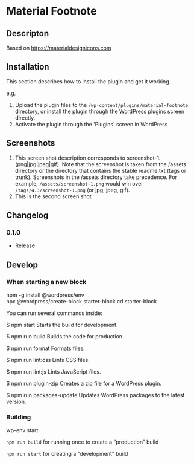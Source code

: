 # Material Footnote


## Descripton

Based on https://materialdesignicons.com


## Installation

This section describes how to install the plugin and get it working.

e.g.

1. Upload the plugin files to the `/wp-content/plugins/material-footnote` directory, or install the plugin through the WordPress plugins screen directly.
1. Activate the plugin through the 'Plugins' screen in WordPress

## Screenshots

1. This screen shot description corresponds to screenshot-1.(png|jpg|jpeg|gif). Note that the screenshot is taken from
the /assets directory or the directory that contains the stable readme.txt (tags or trunk). Screenshots in the /assets
directory take precedence. For example, `/assets/screenshot-1.png` would win over `/tags/4.3/screenshot-1.png`
(or jpg, jpeg, gif).
2. This is the second screen shot

## Changelog

### 0.1.0 ###

* Release


## Develop

### When starting a new block

npm -g install @wordpress/env	
npx @wordpress/create-block starter-block
cd starter-block

You can run several commands inside:

  $ npm start
    Starts the build for development.

  $ npm run build
    Builds the code for production.

  $ npm run format
    Formats files.

  $ npm run lint:css
    Lints CSS files.

  $ npm run lint:js
    Lints JavaScript files.

  $ npm run plugin-zip
    Creates a zip file for a WordPress plugin.

  $ npm run packages-update
    Updates WordPress packages to the latest version.

### Building

wp-env start

`npm run build` for running once to create a “production” build

`npm run start` for creating a “development” build


